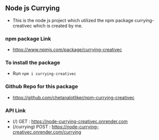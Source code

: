 ## Node js Currying

- This is the node js project which utilized the npm package currying-creativec which is created by me.

### npm package Link

- https://www.npmjs.com/package/currying-creativec

### To install the package

- Run `npm i currying-creativec`

### Github Repo for this package

- https://github.com/chetanalotliker/npm-currying-creativec

### API Link

- (/) GET : https://node-currying-creativec.onrender.com
- (/currying) POST : https://node-currying-creativec.onrender.com/currying
